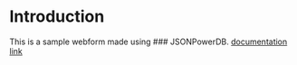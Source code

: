 # Introduction
This is a sample webform made using ### JSONPowerDB. [documentation link](https://login2explore.com/jpdb/docs.html)
